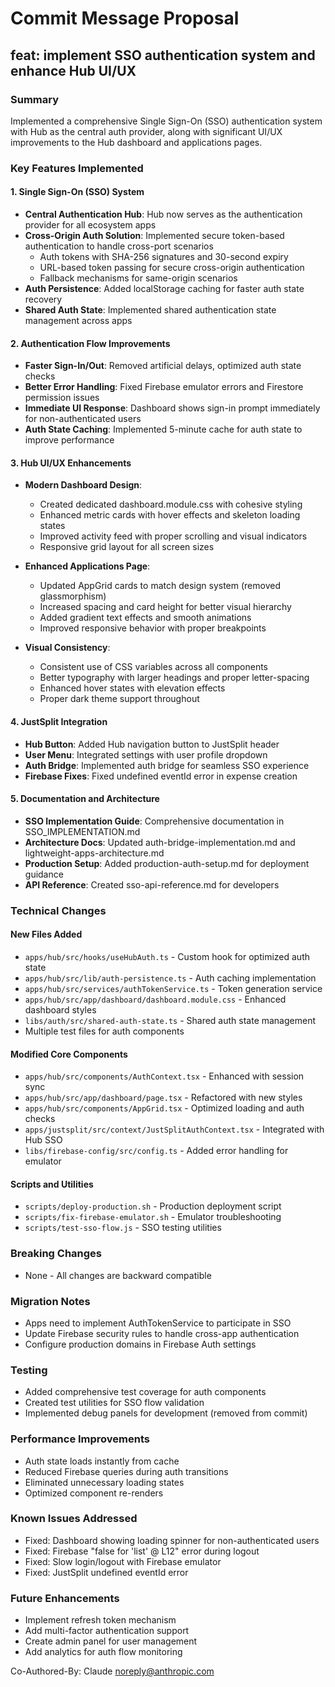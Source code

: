 # Commit Message Proposal

## feat: implement SSO authentication system and enhance Hub UI/UX

### Summary
Implemented a comprehensive Single Sign-On (SSO) authentication system with Hub as the central auth provider, along with significant UI/UX improvements to the Hub dashboard and applications pages.

### Key Features Implemented

#### 1. Single Sign-On (SSO) System
- **Central Authentication Hub**: Hub now serves as the authentication provider for all ecosystem apps
- **Cross-Origin Auth Solution**: Implemented secure token-based authentication to handle cross-port scenarios
  - Auth tokens with SHA-256 signatures and 30-second expiry
  - URL-based token passing for secure cross-origin authentication
  - Fallback mechanisms for same-origin scenarios
- **Auth Persistence**: Added localStorage caching for faster auth state recovery
- **Shared Auth State**: Implemented shared authentication state management across apps

#### 2. Authentication Flow Improvements
- **Faster Sign-In/Out**: Removed artificial delays, optimized auth state checks
- **Better Error Handling**: Fixed Firebase emulator errors and Firestore permission issues
- **Immediate UI Response**: Dashboard shows sign-in prompt immediately for non-authenticated users
- **Auth State Caching**: Implemented 5-minute cache for auth state to improve performance

#### 3. Hub UI/UX Enhancements
- **Modern Dashboard Design**:
  - Created dedicated dashboard.module.css with cohesive styling
  - Enhanced metric cards with hover effects and skeleton loading states
  - Improved activity feed with proper scrolling and visual indicators
  - Responsive grid layout for all screen sizes
  
- **Enhanced Applications Page**:
  - Updated AppGrid cards to match design system (removed glassmorphism)
  - Increased spacing and card height for better visual hierarchy
  - Added gradient text effects and smooth animations
  - Improved responsive behavior with proper breakpoints

- **Visual Consistency**:
  - Consistent use of CSS variables across all components
  - Better typography with larger headings and proper letter-spacing
  - Enhanced hover states with elevation effects
  - Proper dark theme support throughout

#### 4. JustSplit Integration
- **Hub Button**: Added Hub navigation button to JustSplit header
- **User Menu**: Integrated settings with user profile dropdown
- **Auth Bridge**: Implemented auth bridge for seamless SSO experience
- **Firebase Fixes**: Fixed undefined eventId error in expense creation

#### 5. Documentation and Architecture
- **SSO Implementation Guide**: Comprehensive documentation in SSO_IMPLEMENTATION.md
- **Architecture Docs**: Updated auth-bridge-implementation.md and lightweight-apps-architecture.md
- **Production Setup**: Added production-auth-setup.md for deployment guidance
- **API Reference**: Created sso-api-reference.md for developers

### Technical Changes

#### New Files Added
- `apps/hub/src/hooks/useHubAuth.ts` - Custom hook for optimized auth state
- `apps/hub/src/lib/auth-persistence.ts` - Auth caching implementation
- `apps/hub/src/services/authTokenService.ts` - Token generation service
- `apps/hub/src/app/dashboard/dashboard.module.css` - Enhanced dashboard styles
- `libs/auth/src/shared-auth-state.ts` - Shared auth state management
- Multiple test files for auth components

#### Modified Core Components
- `apps/hub/src/components/AuthContext.tsx` - Enhanced with session sync
- `apps/hub/src/app/dashboard/page.tsx` - Refactored with new styles
- `apps/hub/src/components/AppGrid.tsx` - Optimized loading and auth checks
- `apps/justsplit/src/context/JustSplitAuthContext.tsx` - Integrated with Hub SSO
- `libs/firebase-config/src/config.ts` - Added error handling for emulator

#### Scripts and Utilities
- `scripts/deploy-production.sh` - Production deployment script
- `scripts/fix-firebase-emulator.sh` - Emulator troubleshooting
- `scripts/test-sso-flow.js` - SSO testing utilities

### Breaking Changes
- None - All changes are backward compatible

### Migration Notes
- Apps need to implement AuthTokenService to participate in SSO
- Update Firebase security rules to handle cross-app authentication
- Configure production domains in Firebase Auth settings

### Testing
- Added comprehensive test coverage for auth components
- Created test utilities for SSO flow validation
- Implemented debug panels for development (removed from commit)

### Performance Improvements
- Auth state loads instantly from cache
- Reduced Firebase queries during auth transitions
- Eliminated unnecessary loading states
- Optimized component re-renders

### Known Issues Addressed
- Fixed: Dashboard showing loading spinner for non-authenticated users
- Fixed: Firebase "false for 'list' @ L12" error during logout
- Fixed: Slow login/logout with Firebase emulator
- Fixed: JustSplit undefined eventId error

### Future Enhancements
- Implement refresh token mechanism
- Add multi-factor authentication support
- Create admin panel for user management
- Add analytics for auth flow monitoring

Co-Authored-By: Claude <noreply@anthropic.com>